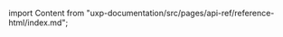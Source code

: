 
import Content from "uxp-documentation/src/pages/api-ref/reference-html/index.md";

<Content query="product=xd"/>
